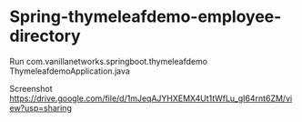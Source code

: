 # Spring-thymeleafdemo-employee-directory
Run          com.vanillanetworks.springboot.thymeleafdemo    ThymeleafdemoApplication.java


Screenshot   https://drive.google.com/file/d/1mJeqAJYHXEMX4Ut1tWfLu_gI64rnt6ZM/view?usp=sharing 
